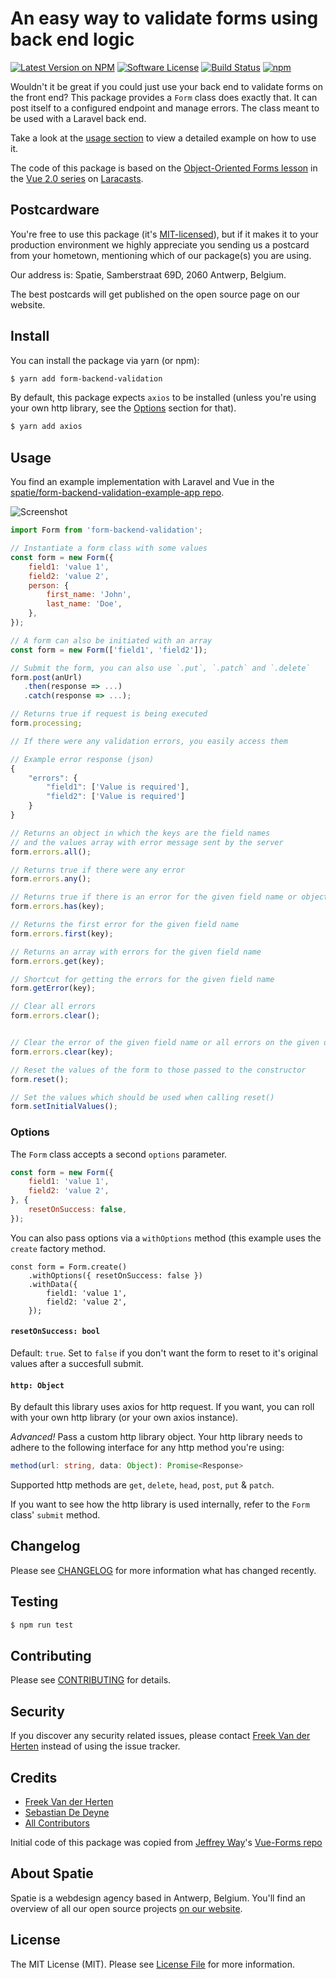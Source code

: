 # An easy way to validate forms using back end logic

[![Latest Version on NPM](https://img.shields.io/npm/v/form-backend-validation.svg?style=flat-square)](https://npmjs.com/package/form-backend-validation)
[![Software License](https://img.shields.io/badge/license-MIT-brightgreen.svg?style=flat-square)](LICENSE.md)
[![Build Status](https://img.shields.io/travis/spatie/form-backend-validation/master.svg?style=flat-square)](https://travis-ci.org/spatie/form-backend-validation)
[![npm](https://img.shields.io/npm/dt/form-backend-validation.svg?style=flat-square)](https://npmjs.com/package/form-backend-validation)

Wouldn't it be great if you could just use your back end to validate forms on the front end? This package provides a `Form` class does exactly that. It can post itself to a configured endpoint and manage errors. The class meant to be used with a Laravel back end.

Take a look at the [usage section](#usage) to view a detailed example on how to use it.

The code of this package is based on the [Object-Oriented Forms lesson](https://laracasts.com/series/learn-vue-2-step-by-step/episodes/19) in the [Vue 2.0 series](https://laracasts.com/series/learn-vue-2-step-by-step/) on [Laracasts](https://laracasts.com/).

## Postcardware

You're free to use this package (it's [MIT-licensed](LICENSE.md)), but if it makes it to your production environment we highly appreciate you sending us a postcard from your hometown, mentioning which of our package(s) you are using.

Our address is: Spatie, Samberstraat 69D, 2060 Antwerp, Belgium.

The best postcards will get published on the open source page on our website.

## Install

You can install the package via yarn (or npm):

```bash
$ yarn add form-backend-validation
```

By default, this package expects `axios` to be installed (unless you're using your own http library, see the [Options](#options) section for that).

```bash
$ yarn add axios
```

## Usage

You find an example implementation with Laravel and Vue in the [spatie/form-backend-validation-example-app repo](https://github.com/spatie/form-backend-validation-example-app). 

![Screenshot](https://raw.githubusercontent.com/spatie/form-backend-validation-example-app/master/public/images/screenshot.png)

```js
import Form from 'form-backend-validation';

// Instantiate a form class with some values
const form = new Form({
    field1: 'value 1',
    field2: 'value 2',
    person: {
        first_name: 'John',
        last_name: 'Doe',
    },
});

// A form can also be initiated with an array
const form = new Form(['field1', 'field2']);

// Submit the form, you can also use `.put`, `.patch` and `.delete`
form.post(anUrl)
   .then(response => ...)
   .catch(response => ...);

// Returns true if request is being executed
form.processing;

// If there were any validation errors, you easily access them

// Example error response (json)
{
    "errors": {
        "field1": ['Value is required'],
        "field2": ['Value is required']
    }
}

// Returns an object in which the keys are the field names 
// and the values array with error message sent by the server
form.errors.all();

// Returns true if there were any error
form.errors.any();

// Returns true if there is an error for the given field name or object
form.errors.has(key);

// Returns the first error for the given field name
form.errors.first(key);

// Returns an array with errors for the given field name
form.errors.get(key);

// Shortcut for getting the errors for the given field name
form.getError(key);

// Clear all errors
form.errors.clear();


// Clear the error of the given field name or all errors on the given object
form.errors.clear(key);

// Reset the values of the form to those passed to the constructor
form.reset();

// Set the values which should be used when calling reset()
form.setInitialValues();

```

### Options

The `Form` class accepts a second `options` parameter.

```js
const form = new Form({
    field1: 'value 1',
    field2: 'value 2',
}, {
    resetOnSuccess: false,
});
```

You can also pass options via a `withOptions` method (this example uses the `create` factory method.

```
const form = Form.create()
    .withOptions({ resetOnSuccess: false })
    .withData({
        field1: 'value 1',
        field2: 'value 2',
    });
```

#### `resetOnSuccess: bool`

Default: `true`. Set to `false` if you don't want the form to reset to it's original values after a succesfull submit.

#### `http: Object`

By default this library uses axios for http request. If you want, you can roll with your own http library (or your own axios instance).

*Advanced!* Pass a custom http library object. Your http library needs to adhere to the following interface for any http method you're using:

```ts
method(url: string, data: Object): Promise<Response>
```

Supported http methods are `get`, `delete`, `head`, `post`, `put` & `patch`.

If you want to see how the http library is used internally, refer to the `Form` class' `submit` method.

## Changelog

Please see [CHANGELOG](CHANGELOG.md) for more information what has changed recently.

## Testing

``` bash
$ npm run test
```

## Contributing

Please see [CONTRIBUTING](CONTRIBUTING.md) for details.

## Security

If you discover any security related issues, please contact [Freek Van der Herten](https://github.com/freekmurze) instead of using the issue tracker.

## Credits

- [Freek Van der Herten](https://github.com/freekmurze)
- [Sebastian De Deyne](https://github.com/sebastiandedeyne)
- [All Contributors](../../contributors)

Initial code of this package was copied from [Jeffrey Way](https://twitter.com/jeffrey_way)'s [Vue-Forms repo](https://github.com/laracasts/Vue-Forms/)

## About Spatie

Spatie is a webdesign agency based in Antwerp, Belgium. You'll find an overview of all our open source projects [on our website](https://spatie.be/opensource).

## License

The MIT License (MIT). Please see [License File](LICENSE.md) for more information.
